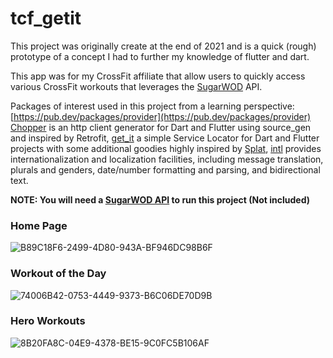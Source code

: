 # tcf_getit

This project was originally create at the end of 2021 and is a quick (rough) prototype of a concept I had to further my knowledge of flutter and dart. 

This app was for my CrossFit affiliate that allow users to quickly access various CrossFit workouts that leverages the [SugarWOD](https://www.sugarwod.com/) API.

Packages of interest used in this project from a learning perspective: [https://pub.dev/packages/provider](https://pub.dev/packages/provider) [Chopper](https://pub.dev/packages/chopper) is an http client generator for Dart and Flutter using source_gen and inspired by Retrofit, [get_it](https://pub.dev/packages/get_it) a simple Service Locator for Dart and Flutter projects with some additional goodies highly inspired by [Splat](https://github.com/reactiveui/splat), [intl](https://pub.dev/packages?q=intl) provides internationalization and localization facilities, including message translation, plurals and genders, date/number formatting and parsing, and bidirectional text.

**NOTE: You will need a [SugarWOD API](https://www.sugarwod.com/fitness-software-developers/) to run this project (Not included)**

### Home Page
![B89C18F6-2499-4D80-943A-BF946DC98B6F](https://user-images.githubusercontent.com/2666052/199281223-f03bd0cd-7ce4-40d6-9c89-0f7a8611506c.jpeg)

### Workout of the Day
![74006B42-0753-4449-9373-B6C06DE70D9B](https://user-images.githubusercontent.com/2666052/199281376-1f88139d-a0f4-4e08-9c68-3f2661c171e8.jpeg)

### Hero Workouts
![8B20FA8C-04E9-4378-BE15-9C0FC5B106AF](https://user-images.githubusercontent.com/2666052/199281471-989b6c42-b5f8-4e06-802e-789b5c54d72b.jpeg)


